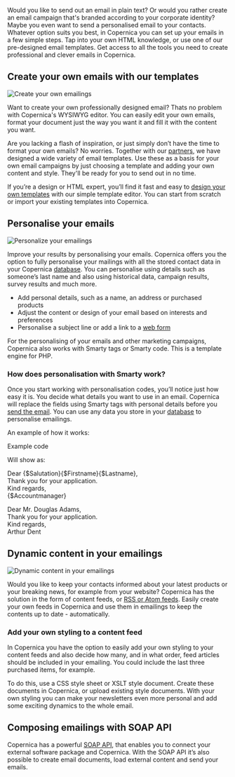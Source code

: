 Would you like to send out an email in plain text? Or would you rather
create an email campaign that's branded according to your corporate
identity? Maybe you even want to send a personalised email to your
contacts. Whatever option suits you best, in Copernica you can set up
your emails in a few simple steps. Tap into your own HTML knowledge, or
use one of our pre-designed email templates. Get access to all the tools
you need to create professional and clever emails in Copernica.

Create your own emails with our templates
-----------------------------------------

![Create your own
emailings](../images/create-email-content-copernica.gif "Create your own emailings with the help of our templates")

Want to create your own professionally designed email? Thats no problem
with Copernica's WYSIWYG editor. You can easily edit your own emails,
format your document just the way you want it and fill it with the
content you want.

Are you lacking a flash of inspiration, or just simply don’t have the
time to format your own emails? No worries. Together with
our [partners](http://www.copernica.com/en/support/find-a-partner "Overview of Copernica partners"),
we have designed a wide variety of email templates. Use these as a basis
for your own email campaigns by just choosing a template and adding your
own content and style. They'll be ready for you to send out in no time.

If you’re a design or HTML expert, you’ll find it fast and easy
to [design your own
templates](http://www.copernica.com/en/features/emailings/create-custom-templates "Create custom templates") with
our simple template editor. You can start from scratch or import your
existing templates into Copernica.

Personalise your emails
-----------------------

![Personalize your
emailings](../images/en-personalize-content-copernica.gif "Personalize your emailings")

Improve your results by personalising your emails. Copernica offers you
the option to fully personalise your mailings with all the stored
contact data in your Copernica
[database](./creating-your-own-databases.md "Creating your own database").
You can personalise using details such as someone’s last name and also
using historical data, campaign results, survey results and much more.

-   Add personal details, such as a name, an address or purchased
    products
-   Adjust the content or design of your email based on interests and
    preferences
-   Personalise a subject line or add a link to a [web
    form](./various-types-of-web-forms.md "Create online web forms") 

For the personalising of your emails and other marketing campaigns,
Copernica also works with Smarty tags or Smarty code. This is a template
engine for PHP.

### How does personalisation with Smarty work?

Once you start working with personalisation codes, you’ll notice just
how easy it is. You decide what details you want to use in an email.
Copernica will replace the fields using Smarty tags with personal
details before you [send the
email](./send-emailings-to-relations.md "Send emailings to relations").
You can use any data you store in your
[database](./creating-your-own-databases.md "Creating your own database")
to personalise emailings.

An example of how it works:

Example code

Will show as:

Dear {\$Salutation}{\$Firstname}{\$Lastname},\
Thank you for your application.\
 Kind regards,\
 {\$Accountmanager}

Dear Mr. Douglas Adams,\
 Thank you for your application.\
Kind regards,\
 Arthur Dent

Dynamic content in your emailings
---------------------------------

![Dynamic content in your
emailings](../images/load-rss-in-email-copernica.gif "Dynamic content in your emailings")

Would you like to keep your contacts informed about your latest products
or your breaking news, for example from your website? Copernica has the
solution in the form of content feeds, or [RSS or Atom
feeds](http://www.copernica.com/en/features/web-pages/rss-or-atom-feed "RSS or Atom feed").
Easily create your own feeds in Copernica and use them in emailings to
keep the contents up to date - automatically.

### Add your own styling to a content feed

In Copernica you have the option to easily add your own styling to your
content feeds and also decide how many, and in what order, feed articles
should be included in your emailing. You could include the last three
purchased items, for example.

To do this, use a CSS style sheet or XSLT style document. Create these
documents in Copernica, or upload existing style documents. With your
own styling you can make your newsletters even more personal and add
some exciting dynamics to the whole email.

Composing emailings with SOAP API
---------------------------------

Copernica has a powerful [SOAP
API](./soap-api-documentation.md "Copernica SOAP API"),
that enables you to connect your external software package and
Copernica. With the SOAP API it’s also possible to create email
documents, load external content and send your emails.
